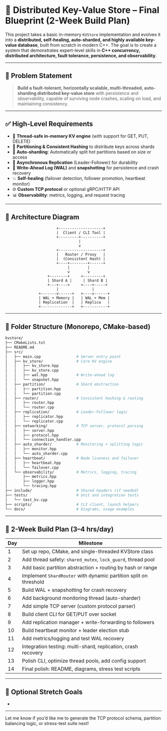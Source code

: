 # 🧱 Distributed Key-Value Store – Final Blueprint (2-Week Build Plan)

This project takes a basic in-memory `KVStore` implementation and evolves it into a **distributed, self-healing, auto-sharded, and highly available key-value database**, built from scratch in modern C++. The goal is to create a system that demonstrates expert-level skills in **C++ concurrency, distributed architecture, fault tolerance, persistence, and observability**.

---

## 🚩 Problem Statement

> **Build a fault-tolerant, horizontally scalable, multi-threaded, auto-sharding distributed key-value store** with persistence and observability, capable of surviving node crashes, scaling on load, and maintaining consistency.

---

## ✅ High-Level Requirements

* 🧠 **Thread-safe in-memory KV engine** (with support for GET, PUT, DELETE)
* 🔀 **Partitioning & Consistent Hashing** to distribute keys across shards
* 🚦 **Auto-sharding**: Automatically split hot partitions based on size or access
* 🔁 **Asynchronous Replication** (Leader-Follower) for durability
* 🧱 **Write-Ahead Log (WAL)** and **snapshotting** for persistence and crash recovery
* 💥 **Self-healing** (failover detection, follower promotion, heartbeat monitor)
* 🌐 **Custom TCP protocol** or optional gRPC/HTTP API
* 📊 **Observability**: metrics, logging, and request tracing

---

## 📐 Architecture Diagram

```
                       +--------------------+
                       |  Client / CLI Tool |
                       +---------+----------+
                                 |
                                 v
                       +--------------------+
                       |   Router / Proxy   |
                       |  (Consistent Hash) |
                       +----+--------+------+
                            |        |
                            v        v
                   +--------+     +---------+
                   | Shard A |     | Shard B |
                   +---+----+     +----+-----+
                       |               |
               +-------v------+   +----v------+
               | WAL + Memory |   | WAL + Mem |
               | Replication  |   | Replica   |
               +--------------+   +-----------+
```

---

## 📁 Folder Structure (Monorepo, CMake-based)

```bash
kvstore/
├── CMakeLists.txt
├── README.md
├── src/
│   ├── main.cpp                # Server entry point
│   ├── kv_store/               # Core KV engine
│   │   ├── kv_store.hpp
│   │   ├── kv_store.cpp
│   │   ├── wal.hpp             # Write-ahead log
│   │   └── snapshot.hpp
│   ├── partition/              # Shard abstraction
│   │   ├── partition.hpp
│   │   └── partition.cpp
│   ├── router/                 # Consistent hashing & routing
│   │   ├── router.hpp
│   │   └── router.cpp
│   ├── replication/            # Leader-Follower logic
│   │   ├── replicator.hpp
│   │   └── replicator.cpp
│   ├── networking/             # TCP server, protocol parsing
│   │   ├── server.hpp
│   │   ├── protocol.hpp
│   │   └── connection_handler.cpp
│   ├── auto_sharder/           # Monitoring + splitting logic
│   │   ├── monitor.hpp
│   │   └── auto_sharder.cpp
│   ├── heartbeat/              # Node liveness and failover
│   │   ├── heartbeat.hpp
│   │   └── failover.cpp
│   └── observability/          # Metrics, logging, tracing
│       ├── metrics.hpp
│       ├── logger.hpp
│       └── tracing.hpp
├── include/                    # Shared headers (if needed)
├── tests/                      # Unit and integration tests
│   └── test_kv.cpp
├── scripts/                    # CLI client, launch helpers
└── docs/                       # Diagrams, usage examples
```

---

## 📅 2-Week Build Plan (3–4 hrs/day)

| Day | Milestone                                                         |
| --- | ----------------------------------------------------------------- |
| 1   | Set up repo, CMake, and single-threaded KVStore class             |
| 2   | Add thread safety: `shared_mutex`, `lock_guard`, thread pool      |
| 3   | Add basic partition abstraction + routing by hash or range        |
| 4   | Implement `ShardRouter` with dynamic partition split on threshold |
| 5   | Build WAL + snapshotting for crash recovery                       |
| 6   | Add background monitoring thread (auto-sharder)                   |
| 7   | Add simple TCP server (custom protocol parser)                    |
| 8   | Build client CLI for GET/PUT over socket                          |
| 9   | Add replication manager + write-forwarding to followers           |
| 10  | Build heartbeat monitor + leader election stub                    |
| 11  | Add metrics/logging and test WAL recovery                         |
| 12  | Integration testing: multi-shard, replication, crash recovery     |
| 13  | Polish CLI, optimize thread pools, add config support             |
| 14  | Final polish: README, diagrams, stress test scripts               |

---

## 🎯 Optional Stretch Goals

*

---

Let me know if you’d like me to generate the TCP protocol schema, partition balancing logic, or stress-test suite next!
